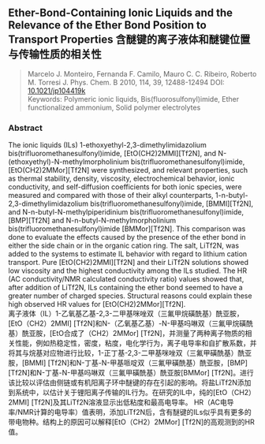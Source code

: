 ## Ether-Bond-Containing Ionic Liquids and the Relevance of the Ether Bond Position to Transport Properties 含醚键的离子液体和醚键位置与传输性质的相关性

> Marcelo J. Monteiro, Fernanda F. Camilo, Mauro C. C. Ribeiro, Roberto M. Torresi
> J. Phys. Chem. B 2010, 114, 39, 12488-12494
> DOI: [10.1021/jp104419k](https://doi.org/10.1021/jp104419k)  
> Keywords: Polymeric ionic liquids, Bis(fluorosulfonyl)imide, Ether functionalized ammonium, Solid polymer electrolytes  

### Abstract
The ionic liquids (ILs) 1-ethoxyethyl-2,3-dimethylimidazolium bis(trifluoromethanesulfonyl)imide, [EtO(CH2)2MMI][Tf2N], and N-(ethoxyethyl)-N-methylmorpholinium bis(trifluoromethanesulfonyl)imide, [EtO(CH2)2MMor][Tf2N] were synthesized, and relevant properties, such as thermal stability, density, viscosity, electrochemical behavior, ionic conductivity, and self-diffusion coefficients for both ionic species, were measured and compared with those of their alkyl counterparts, 1-n-butyl-2,3-dimethylimidazolium bis(trifluoromethanesulfonyl)imide, [BMMI][Tf2N], and N-n-butyl-N-methylpiperidinium bis(trifluoromethanesulfonyl)imide, [BMP][Tf2N] and N-n-butyl-N-methylmorpholinium bis(trifluoromethanesulfonyl)imide [BMMor][Tf2N]. This comparison was done to evaluate the effects caused by the presence of the ether bond in either the side chain or in the organic cation ring. The salt, LiTf2N, was added to the systems to estimate IL behavior with regard to lithium cation transport. Pure [EtO(CH2)2MMI][Tf2N] and their LiTf2N solutions showed low viscosity and the highest conductivity among the ILs studied. The HR (AC conductivity/NMR calculated conductivity ratio) values showed that, after addition of LiTf2N, ILs containing the ether bond seemed to have a greater number of charged species. Structural reasons could explain these high observed HR values for [EtO(CH2)2MMor][Tf2N].  
离子液体（IL）1-乙氧基乙基-2,3-二甲基咪唑双（三氟甲烷磺酰基）酰亚胺，[EtO（CH2）2MMI] [Tf2N]和N-（乙氧基乙基）-N-甲基吗啉双（三氟甲烷磺酰基）酰亚胺，[EtO合成了（CH2）2MMor] [Tf2N]，并测量了两种离子物质的相关性能，例如热稳定性，密度，粘度，电化学行为，离子电导率和自扩散系数，并将其与烷基对应物进行比较，1-正丁基-2,3-二甲基咪唑双（三氟甲磺酰基）酰亚胺，[BMMI] [Tf2N]和N-丁基-N-甲基哌啶双（三氟甲磺酰基）酰亚胺，[BMP] [Tf2N]和N-丁基-N-甲基吗啉双（三氟甲磺酰基）酰亚胺[BMMor] [Tf2N]。进行该比较以评估由侧链或有机阳离子环中醚键的存在引起的影响。将盐LiTf2N添加到系统中，以估计关于锂阳离子传输的IL行为。在研究的IL中，纯的[EtO（CH2）2MMI] [Tf2N]及其LiTf2N溶液显示出低粘度和最高电导率。 HR（AC电导率/NMR计算的电导率）值表明，添加LiTf2N后，含有醚键的ILs似乎具有更多的带电物种。结构上的原因可以解释[EtO（CH2）2MMor] [Tf2N]的高观测到的HR值。
